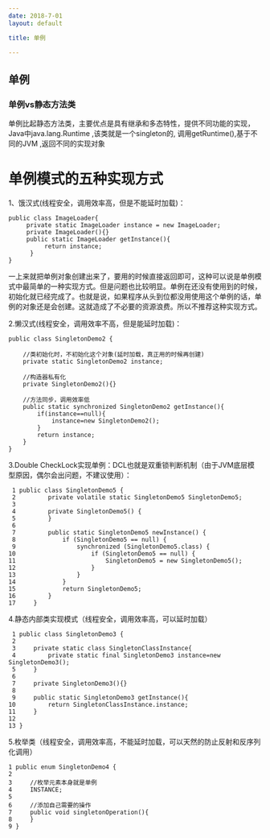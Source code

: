 ```yaml
---
date: 2018-7-01
layout: default

title: 单例

---
```


## 单例

### 单例vs静态方法类

单例比起静态方法类，主要优点是具有继承和多态特性，提供不同功能的实现，Java中java.lang.Runtime ,该类就是一个singleton的, 调用getRuntime(),基于不同的JVM ,返回不同的实现对象



# 单例模式的五种实现方式

1、饿汉式(线程安全，调用效率高，但是不能延时加载)：

```
public class ImageLoader{ 
     private static ImageLoader instance = new ImageLoader; 
     private ImageLoader(){} 
     public static ImageLoader getInstance(){  
          return instance;  
      } 
}
```

一上来就把单例对象创建出来了，要用的时候直接返回即可，这种可以说是单例模式中最简单的一种实现方式。但是问题也比较明显。单例在还没有使用到的时候，初始化就已经完成了。也就是说，如果程序从头到位都没用使用这个单例的话，单例的对象还是会创建。这就造成了不必要的资源浪费。所以不推荐这种实现方式。

 

2.懒汉式(线程安全，调用效率不高，但是能延时加载)：

```
public class SingletonDemo2 {
     
    //类初始化时，不初始化这个对象(延时加载，真正用的时候再创建)
    private static SingletonDemo2 instance;
     
    //构造器私有化
    private SingletonDemo2(){}
     
    //方法同步，调用效率低
    public static synchronized SingletonDemo2 getInstance(){
        if(instance==null){
            instance=new SingletonDemo2();
        }
        return instance;
    }
}
```



3.Double CheckLock实现单例：DCL也就是双重锁判断机制（由于JVM底层模型原因，偶尔会出问题，不建议使用）：



```
 1 public class SingletonDemo5 {
 2         private volatile static SingletonDemo5 SingletonDemo5;
 3  
 4         private SingletonDemo5() {
 5         }
 6  
 7         public static SingletonDemo5 newInstance() {
 8             if (SingletonDemo5 == null) {
 9                 synchronized (SingletonDemo5.class) {
10                     if (SingletonDemo5 == null) {
11                         SingletonDemo5 = new SingletonDemo5();
12                     }
13                 }
14             }
15             return SingletonDemo5;
16         }
17     }
```

 

4.静态内部类实现模式（线程安全，调用效率高，可以延时加载）



```
 1 public class SingletonDemo3 {
 2      
 3     private static class SingletonClassInstance{
 4         private static final SingletonDemo3 instance=new SingletonDemo3();
 5     }
 6      
 7     private SingletonDemo3(){}
 8      
 9     public static SingletonDemo3 getInstance(){
10         return SingletonClassInstance.instance;
11     }
12      
13 }
```

 

5.枚举类（线程安全，调用效率高，不能延时加载，可以天然的防止反射和反序列化调用）

```
1 public enum SingletonDemo4 {
2      
3     //枚举元素本身就是单例
4     INSTANCE;
5      
6     //添加自己需要的操作
7     public void singletonOperation(){     
8     }
9 }
```



 